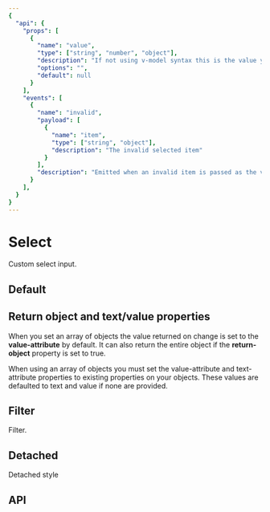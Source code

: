 ```yaml
---
{
  "api": {
    "props": [
      {
        "name": "value",
        "type": ["string", "number", "object"],
        "description": "If not using v-model syntax this is the value you're aiming for.",
        "options": "",
        "default": null
      }
    ],
    "events": [
      {
        "name": "invalid",
        "payload": [
          {
            "name": "item",
            "type": ["string", "object"],
            "description": "The invalid selected item"
          }
        ],
        "description": "Emitted when an invalid item is passed as the value. Is also emitted if the items property is updated but the value is not."
      }
    ],
  }
}
---
```


# Select

Custom select input.

  
## Default
  
<Example>
  <component is="examples-KonSelect-default" />
  <template v-slot:snippet>
  
  <<< @/.vuepress/components/examples/KonSelect/default.vue
  
  </template>
</Example>

## Return object and text/value properties

When you set an array of objects the value returned on change is set to the **value-attribute** by default.
It can also return the entire object if the **return-object** property is set to true.

When using an array of objects you must set the value-attribute and text-attribute properties to existing properties on your   objects.
These values are defaulted to text and value if none are provided.

<Example>
  <component is="examples-KonSelect-object" />
  <template v-slot:snippet>
  
  <<< @/.vuepress/components/examples/KonSelect/object.vue{8,9,10}
  
  </template>
</Example>

## Filter

Filter.

<Example>
  <component is="examples-KonSelect-filter" />
  <template v-slot:snippet>
  
  <<< @/.vuepress/components/examples/KonSelect/filter.vue
  
  </template>
</Example>

## Detached

Detached style

<Example>
  <component is="examples-KonSelect-detached" />
  <template v-slot:snippet>
  
  <<< @/.vuepress/components/examples/KonSelect/detached.vue
  
  </template>
</Example>

## API

<API component="KonSelect" />